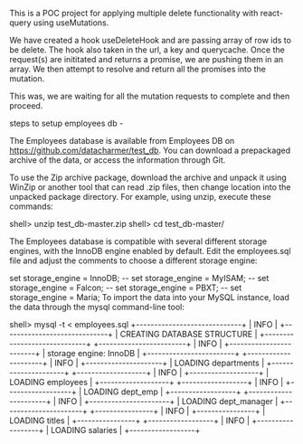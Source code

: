 This is a POC project for applying multiple delete functionality with react-query using useMutations.

We have created a hook useDeleteHook and are passing array of row ids to be delete. The hook also taken in the url, a key and querycache.
Once the request(s) are inititated and returns a promise, we are pushing them in an array. We then attempt to resolve and return all the promises into the mutation.

This was, we are waiting for all the mutation requests to complete and then proceed.

steps to setup employees db -

The Employees database is available from Employees DB on https://github.com/datacharmer/test_db. You can download a prepackaged archive of the data, or access the information through Git.

To use the Zip archive package, download the archive and unpack it using WinZip or another tool that can read .zip files, then change location into the unpacked package directory. For example, using unzip, execute these commands:

shell> unzip test_db-master.zip
shell> cd test_db-master/

The Employees database is compatible with several different storage engines, with the InnoDB engine enabled by default. Edit the employees.sql file and adjust the comments to choose a different storage engine:

   set storage_engine = InnoDB;
-- set storage_engine = MyISAM;
-- set storage_engine = Falcon;
-- set storage_engine = PBXT;
-- set storage_engine = Maria;
To import the data into your MySQL instance, load the data through the mysql command-line tool:


shell> mysql -t < employees.sql
+-----------------------------+
| INFO                        |
+-----------------------------+
| CREATING DATABASE STRUCTURE |
+-----------------------------+
+------------------------+
| INFO                   |
+------------------------+
| storage engine: InnoDB |
+------------------------+
+---------------------+
| INFO                |
+---------------------+
| LOADING departments |
+---------------------+
+-------------------+
| INFO              |
+-------------------+
| LOADING employees |
+-------------------+
+------------------+
| INFO             |
+------------------+
| LOADING dept_emp |
+------------------+
+----------------------+
| INFO                 |
+----------------------+
| LOADING dept_manager |
+----------------------+
+----------------+
| INFO           |
+----------------+
| LOADING titles |
+----------------+
+------------------+
| INFO             |
+------------------+
| LOADING salaries |
+------------------+
